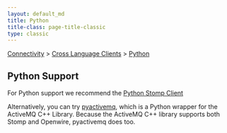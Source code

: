 ```yaml
---
layout: default_md
title: Python 
title-class: page-title-classic
type: classic
---
```


[Connectivity](connectivity) > [Cross Language Clients](cross-language-clients) > [Python](python)


Python Support
--------------

For Python support we recommend the [Python Stomp Client](http://stomp.github.com/implementations.html)

Alternatively, you can try [pyactivemq](http://code.google.com/p/pyactivemq/), which is a Python wrapper for the ActiveMQ C++ Library. Because the ActiveMQ C++ library supports both Stomp and Openwire, pyactivemq does too.
